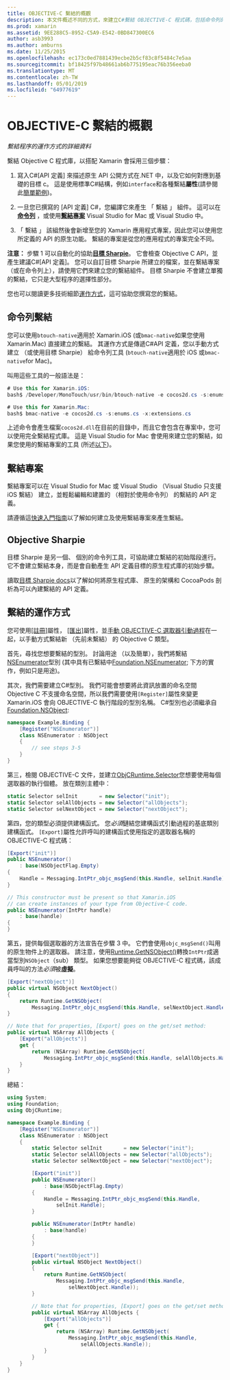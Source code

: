 ```yaml
---
title: OBJECTIVE-C 繫結的概觀
description: 本文件概述不同的方式，來建立C#繫結 OBJECTIVE-C 程式碼，包括命令列的繫結、 繫結專案及目標 Sharpie。 它也會討論繫結的運作方式。
ms.prod: xamarin
ms.assetid: 9EE288C5-8952-C5A9-E542-0BD847300EC6
author: asb3993
ms.author: amburns
ms.date: 11/25/2015
ms.openlocfilehash: ec173c0ed7881439ecbe2b5cf83c8f5484c7e5aa
ms.sourcegitcommit: bf18425f97b48661ab6b775195eac76b356eeba0
ms.translationtype: MT
ms.contentlocale: zh-TW
ms.lasthandoff: 05/01/2019
ms.locfileid: "64977619"
---
```

# <a name="overview-of-objective-c-bindings"></a>OBJECTIVE-C 繫結的概觀

_繫結程序的運作方式的詳細資料_

繫結 Objective C 程式庫，以搭配 Xamarin 會採用三個步驟：

1. 寫入C#[API 定義] 來描述原生 API 公開方式在.NET 中，以及它如何對應到基礎的目標 c。 這是使用標準C#結構，例如`interface`和各種繫結**屬性**(請參閱此[簡單範例](~/cross-platform/macios/binding/objective-c-libraries.md#Binding_an_API))。

2. 一旦您已撰寫的 [API 定義] C#，您編譯它來產生 「 繫結 」 組件。 這可以在[**命令列**](#commandline) ，或使用[**繫結專案**](#bindingproject) Visual Studio for Mac 或 Visual Studio 中。

3. 「 繫結 」 該組然後會新增至您的 Xamarin 應用程式專案，因此您可以使用您所定義的 API 的原生功能。
  繫結的專案是從您的應用程式的專案完全不同。

**注意：** 步驟 1 可以自動化的協助[**目標 Sharpie**](#objectivesharpie)。 它會檢查 Objective C API，並產生建議C#[API 定義]。 您可以自訂目標 Sharpie 所建立的檔案，並在繫結專案 （或在命令列上），請使用它們來建立您的繫結組件。 目標 Sharpie 不會建立單獨的繫結，它只是大型程序的選擇性部分。

您也可以閱讀更多技術細節[運作方式](#howitworks)，這可協助您撰寫您的繫結。

<a name="Command_Line_Bindings" /><a name="commandline" />

## <a name="command-line-bindings"></a>命令列繫結

您可以使用`btouch-native`適用於 Xamarin.iOS (或`bmac-native`如果您使用 Xamarin.Mac) 直接建立的繫結。 其運作方式是傳遞C#API 定義，您以手動方式建立 （或使用目標 Sharpie） 給命令列工具 (`btouch-native`適用於 iOS 或`bmac-native`for Mac)。


叫用這些工具的一般語法是：

```csharp
# Use this for Xamarin.iOS:
bash$ /Developer/MonoTouch/usr/bin/btouch-native -e cocos2d.cs -s:enums.cs -x:extensions.cs
```

```csharp
# Use this for Xamarin.Mac:
bash$ bmac-native -e cocos2d.cs -s:enums.cs -x:extensions.cs
```

上述命令會產生檔案`cocos2d.dll`在目前的目錄中，而且它會包含在專案中，您可以使用完全繫結程式庫。 這是 Visual Studio for Mac 會使用來建立您的繫結，如果您使用的繫結專案的工具 (所述[以下](#bindingproject))。


<a name="bindingproject" />

## <a name="binding-project"></a>繫結專案

繫結專案可以在 Visual Studio for Mac 或 Visual Studio （Visual Studio 只支援 iOS 繫結） 建立，並輕鬆編輯和建置的 （相對於使用命令列） 的繫結的 API 定義。

請遵循這[快速入門指南](~/cross-platform/macios/binding/objective-c-libraries.md#Getting_Started)以了解如何建立及使用繫結專案來產生繫結。

<a name="objectivesharpie" />

## <a name="objective-sharpie"></a>Objective Sharpie

目標 Sharpie 是另一個、 個別的命令列工具，可協助建立繫結的初始階段進行。 它不會建立繫結本身，而是會自動產生 API 定義目標的原生程式庫的初始步驟。

讀取[目標 Sharpie docs](~/cross-platform/macios/binding/objective-sharpie/index.md)以了解如何將原生程式庫、 原生的架構和 CocoaPods 剖析為可以內建繫結的 API 定義。

<a name="howitworks" />

## <a name="how-binding-works"></a>繫結的運作方式

您可使用[[註冊]](xref:Foundation.RegisterAttribute)屬性， [[匯出]](xref:Foundation.ExportAttribute)屬性，並[手動 OBJECTIVE-C 選取器引動過程](~/ios/internals/objective-c-selectors.md)在一起，以手動方式繫結新 （先前未繫結） 的 Objective C 類型。

首先，尋找您想要繫結的型別。 討論用途 （以及簡單），我們將繫結[NSEnumerator](https://developer.apple.com/iphone/library/documentation/Cocoa/Reference/Foundation/Classes/NSEnumerator_Class/Reference/Reference.html)型別 (其中具有已繫結中[Foundation.NSEnumerator](xref:Foundation.NSEnumerator); 下方的實作，例如只是用途)。

其次，我們需要建立C#型別。 我們可能會想要將此資訊放置的命名空間Objective C 不支援命名空間，所以我們需要使用`[Register]`屬性來變更 Xamarin.iOS 會向 OBJECTIVE-C 執行階段的型別名稱。 C#型別也必須繼承自[Foundation.NSObject](xref:Foundation.NSObject):

```csharp
namespace Example.Binding {
    [Register("NSEnumerator")]
    class NSEnumerator : NSObject
    {
        // see steps 3-5
    }
}
```

第三，檢閱 OBJECTIVE-C 文件，並建立[ObjCRuntime.Selector](xref:ObjCRuntime.Selector)您想要使用每個選取器的執行個體。 放在類別主體中：

```csharp
static Selector selInit       = new Selector("init");
static Selector selAllObjects = new Selector("allObjects");
static Selector selNextObject = new Selector("nextObject");
```

第四，您的類型必須提供建構函式。 您*必須*鏈結您建構函式引動過程的基底類別建構函式。 `[Export]`屬性允許呼叫的建構函式使用指定的選取器名稱的 OBJECTIVE-C 程式碼：

```csharp
[Export("init")]
public NSEnumerator()
    : base(NSObjectFlag.Empty)
{
    Handle = Messaging.IntPtr_objc_msgSend(this.Handle, selInit.Handle);
}
```

```csharp
// This constructor must be present so that Xamarin.iOS
// can create instances of your type from Objective-C code.
public NSEnumerator(IntPtr handle)
    : base(handle)
{
}
```

第五，提供每個選取器的方法宣告在步驟 3 中。 它們會使用`objc_msgSend()`叫用的原生物件上的選取器。 請注意，使用[Runtime.GetNSObject()](xref:ObjCRuntime.Runtime.GetNSObject*)轉換`IntPtr`成適當型別`NSObject`（sub） 類型。 如果您想要能夠從 OBJECTIVE-C 程式碼，該成員呼叫的方法*必須*被**虛擬**。

```csharp
[Export("nextObject")]
public virtual NSObject NextObject()
{
    return Runtime.GetNSObject(
        Messaging.IntPtr_objc_msgSend(this.Handle, selNextObject.Handle));
}
```

```csharp
// Note that for properties, [Export] goes on the get/set method:
public virtual NSArray AllObjects {
    [Export("allObjects")]
    get {
        return (NSArray) Runtime.GetNSObject(
            Messaging.IntPtr_objc_msgSend(this.Handle, selAllObjects.Handle));
    }
}
```

總結：

```csharp
using System;
using Foundation;
using ObjCRuntime;

namespace Example.Binding {
    [Register("NSEnumerator")]
    class NSEnumerator : NSObject
    {
        static Selector selInit       = new Selector("init");
        static Selector selAllObjects = new Selector("allObjects");
        static Selector selNextObject = new Selector("nextObject");

        [Export("init")]
        public NSEnumerator()
            : base(NSObjectFlag.Empty)
        {
            Handle = Messaging.IntPtr_objc_msgSend(this.Handle,
                selInit.Handle);
        }

        public NSEnumerator(IntPtr handle)
            : base(handle)
        {
        }

        [Export("nextObject")]
        public virtual NSObject NextObject()
        {
            return Runtime.GetNSObject(
                Messaging.IntPtr_objc_msgSend(this.Handle,
                    selNextObject.Handle));
        }

        // Note that for properties, [Export] goes on the get/set method:
        public virtual NSArray AllObjects {
            [Export("allObjects")]
            get {
                return (NSArray) Runtime.GetNSObject(
                    Messaging.IntPtr_objc_msgSend(this.Handle,
                        selAllObjects.Handle));
            }
        }
    }
}
```

